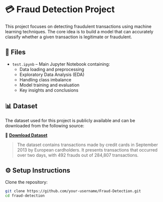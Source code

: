 # 💳 Fraud Detection Project

This project focuses on detecting fraudulent transactions using machine learning techniques. The core idea is to build a model that can accurately classify whether a given transaction is legitimate or fraudulent.

## 📁 Files

- `test.ipynb` – Main Jupyter Notebook containing:
  - Data loading and preprocessing
  - Exploratory Data Analysis (EDA)
  - Handling class imbalance
  - Model training and evaluation
  - Key insights and conclusions

## 📊 Dataset

The dataset used for this project is publicly available and can be downloaded from the following source:

🔗 **[Download Dataset](https://drive.google.com/file/d/12fWXCZfLhtpmwSuxtuVuZiRvT_DN0IG4/view?usp=drive_link)**

> The dataset contains transactions made by credit cards in September 2013 by European cardholders. It presents transactions that occurred over two days, with 492 frauds out of 284,807 transactions.

## ⚙️ Setup Instructions

 Clone the repository:
   ```bash
   git clone https://github.com/your-username/Fraud-Detection.git
   cd fraud-detection

